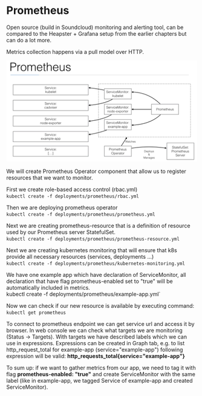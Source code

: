 # Prometheus

Open source (build in Soundcloud) monitoring and alerting tool, can be compared to the Heapster + Grafana setup from the earlier chapters but can do a lot more.

Metrics collection happens via a pull model over HTTP.

<p align="left"><img src="../../img/Prometheus.png"/></p>

We will create Prometheus Operator component that allow us to register resources that we want to monitor.

First we create role-based access control (rbac.yml) </br>
`kubectl create -f deployments/prometheus/rbac.yml`

Then we are deploying prometheus operator </br>
`kubectl create -f deployments/prometheus/prometheus.yml`

Next we are creating prometheus-resource that is a definition of resource used by our Prometheus server StatefulSet. </br>
`kubectl create -f deployments/prometheus/prometheus-resource.yml`

Next we are creating kubernetes monitoring that will ensure that k8s provide all necessary resources (services, deployments ...) </br>
`kubectl create -f deployments/prometheus/kubernetes-monitoring.yml`

We have one example app which have declaration of ServiceMonitor, all declaration that have flag prometheus-enabled set to "true" will be automatically included in metrics. </br>
kubectl create -f deployments/prometheus/example-app.yml`


Now we can check if our new resource is available by executing command: </br>
`kubectl get prometheus`

To connect to prometheus endpoint we can get service url and access it by browser.
In web console we can check what targets we are monitoring (Status -> Targets). With targets we have described labels which we can use in expressions. Expressions can be created in Graph tab, e.g. to list http_request_total for example-app (service="example-app")
following expression will be valid: **http_requests_total{service="example-app"}**

To sum up: if we want to gather metrics from our app, we need to tag it with flag **prometheus-enabled: "true"** and create ServiceMonitor with the same label (like in example-app, we tagged Service of example-app and created ServiceMonitor).

